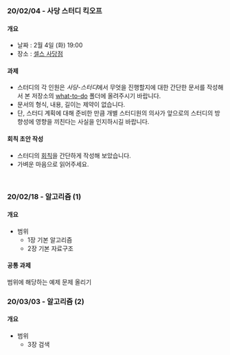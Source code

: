 ### 20/02/04 - 사당 스터디 킥오프 
#### 개요
* 날짜 : 2월 4일 (화) 19:00
* 장소 : [셀스 사당점](https://sd.sels.co.kr/) 

#### 과제
* 스터디의 각 인원은 *사당-스터디*에서 무엇을 진행할지에 대한 간단한 문서를 작성해서 본 저장소의 [what-to-do](https://github.com/sadang-study/java/tree/master/what-to-do) 폴더에 올려주시기 바랍니다.
* 문서의 형식, 내용, 길이는 제약이 없습니다.
* 단, 스터디 계획에 대해 준비한 만큼 개별 스터디원의 의사가 앞으로의 스터디의 방향성에 영향을 끼친다는 사실을 인지하시길 바랍니다.

#### 회칙 초안 작성
* 스터디의 [회칙](https://github.com/sadang-study/java/tree/master/policy)을 간단하게 작성해 보았습니다.
* 가벼운 마음으로 읽어주세요.
<br>

### 20/02/18 - 알고리즘 (1)
#### 개요
 * 범위
   * 1장 기본 알고리즘
   * 2장 기본 자료구조
 
#### 공통 과제
범위에 해당하는 예제 문제 올리기
<br>

### 20/03/03 - 알고리즘 (2)
#### 개요
 * 범위
   * 3장 검색
  


